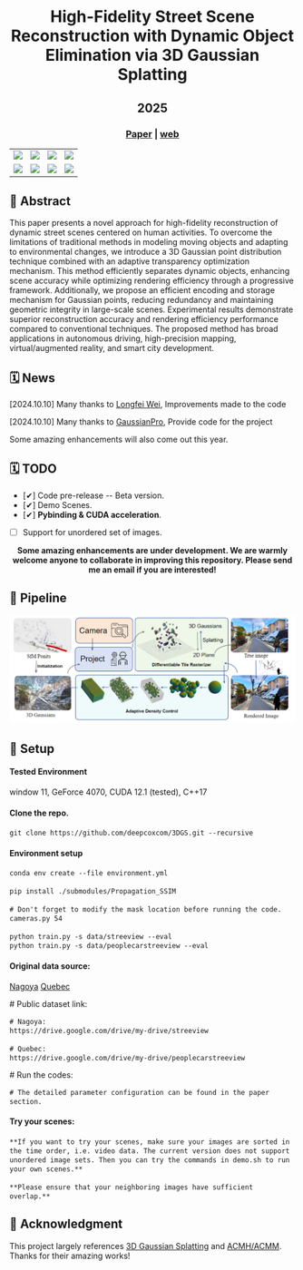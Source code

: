 <div align="center">

  <h1 align="center">High-Fidelity Street Scene Reconstruction with Dynamic Object Elimination via 3D Gaussian Splatting</h1>
  <h2 align="center">2025</h2>

### [Paper]() | [web](https://deepcox.com/3dgs)

<table>
  <tr>
    <td align="center">
      <img src="figs/nagoya_before_1.gif" width="120">
    </td>
    <td align="center">
      <img src="figs/nagoya_before_2.gif" width="120">
    </td>
    <td align="center">
      <img src="figs/quebec_before_1.gif" width="120">
    </td>
    <td align="center">
      <img src="figs/quebec_before_2.gif" width="120">
    </td>
  </tr>
  <tr>
    <td align="center">
      <img src="figs/nagoya_after_1.gif" width="120">
    </td>
    <td align="center">
      <img src="figs/nagoya_after_2.gif" width="120">
    </td>
    <td align="center">
      <img src="figs/quebec_after_1.gif" width="120">
    </td>
    <td align="center">
      <img src="figs/quebec_after_2.gif" width="120">
    </td>
  </tr>
</table>

<div align="left">

## 📖 Abstract
<p align="justify">


This paper presents a novel approach for high-fidelity reconstruction of dynamic street scenes centered on human activities. To overcome the limitations of traditional methods in modeling moving objects and adapting to environmental changes, we introduce a 3D Gaussian point distribution technique combined with an adaptive transparency optimization mechanism. This method efficiently separates dynamic objects, enhancing scene accuracy while optimizing rendering efficiency through a progressive framework. Additionally, we propose an efficient encoding and storage mechanism for Gaussian points, reducing redundancy and maintaining geometric integrity in large-scale scenes. Experimental results demonstrate superior reconstruction accuracy and rendering efficiency performance compared to conventional techniques. The proposed method has broad applications in autonomous driving, high-precision mapping, virtual/augmented reality, and smart city development.
</p>
</div>

<div align="left">

## 🗓️ News

<p>[2024.10.10] Many thanks to <a href="https://github.com/wei872">Longfei Wei</a>, Improvements made to the code</p>

<p>[2024.10.10] Many thanks to <a href="https://github.com/kcheng1021/GaussianPro">GaussianPro</a>, Provide code for the project</p>

<p>Some amazing enhancements will also come out this year.</p>

</div>





<div align="left">

## 🗓️ TODO

- [✔] Code pre-release -- Beta version. 
- [✔] Demo Scenes.
- [✔] <strong>Pybinding & CUDA acceleration</strong>.
- [ ] Support for unordered set of images.

</div>

<strong>Some amazing enhancements are under development. We are warmly welcome anyone to collaborate in improving this repository. Please send me an email if you are interested!</strong>




<div align="left">

## 🚀 Pipeline

<img width="800" alt="image" src="figs/system.png">
</div>



<div align="left">

## 🚀 Setup

#### Tested Environment
window 11, GeForce 4070, CUDA 12.1 (tested), C++17

#### Clone the repo.
```
git clone https://github.com/deepcoxcom/3DGS.git --recursive
```

#### Environment setup 
```
conda env create --file environment.yml

pip install ./submodules/Propagation_SSIM

# Don't forget to modify the mask location before running the code. cameras.py 54

python train.py -s data/streeview --eval
python train.py -s data/peoplecarstreeview --eval

```
</div>

<div align="left">

#### Original data source:

<p><a href="https://youtu.be/qv7L0rXFrXk?t=806">Nagoya</a>         <a href="https://www.bilibili.com/video/BV1ij28YqEe8/?spm_id_from=333.337.search-card.all.click&vd_source=c934243e4a837c01c8cd738bde266489&t=73">Quebec</a></p>

</div>

<div align="left">
# Public dataset link:

```
# Nagoya:
https://drive.google.com/drive/my-drive/streeview

# Quebec:
https://drive.google.com/drive/my-drive/peoplecarstreeview

```

</div>

<div align="left">
# Run the codes: 

```
# The detailed parameter configuration can be found in the paper section.

```
</div>

<div align="left">

#### Try your scenes:

```
**If you want to try your scenes, make sure your images are sorted in the time order, i.e. video data. The current version does not support unordered image sets. Then you can try the commands in demo.sh to run your own scenes.**

**Please ensure that your neighboring images have sufficient overlap.**

```
</div>

<div align="left">

## 🎫 Acknowledgment

This project largely references [3D Gaussian Splatting](https://github.com/graphdeco-inria/gaussian-splatting) and [ACMH/ACMM](https://github.com/GhiXu/ACMH). Thanks for their amazing works!

</div>

